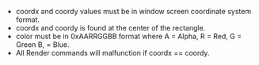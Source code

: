 * coordx and coordy values must be in window screen coordinate system format.
* coordx and coordy is found at the center of the rectangle.
* color must be in 0xAARRGGBB format where A = Alpha, R = Red, G = Green B, = Blue.
* All Render commands will malfunction if coordx == coordy.
